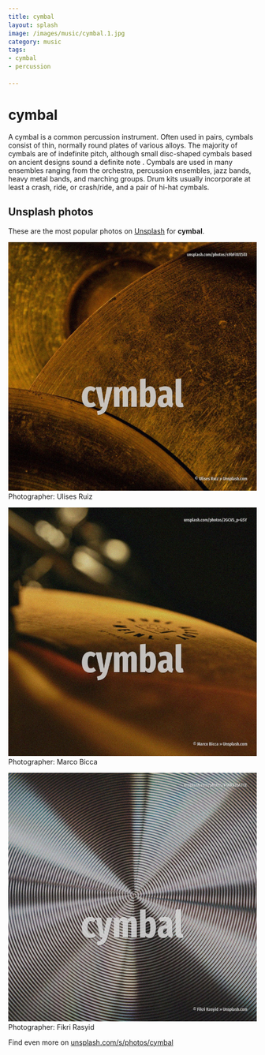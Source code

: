 ```yaml
---
title: cymbal
layout: splash
image: /images/music/cymbal.1.jpg
category: music
tags:
- cymbal
- percussion

---
```

# cymbal

A cymbal is a common percussion instrument.
Often used in pairs, cymbals consist of thin, normally round plates of various alloys.
The majority of cymbals are of indefinite pitch, although small disc-shaped cymbals based on 
ancient designs sound a definite note .
Cymbals are used in many ensembles ranging from the orchestra, percussion ensembles, jazz bands, 
heavy metal bands, and marching groups.
Drum kits usually incorporate at least a crash, ride, or crash/ride, and a pair of hi-hat cymbals.

 
## Unsplash photos
These are the most popular photos on [Unsplash](https://unsplash.com) for **cymbal**.
 
![cymbal](/images/music/cymbal.1.jpg)
Photographer:  Ulises Ruiz
 
![cymbal](/images/music/cymbal.2.jpg)
Photographer:  Marco Bicca
 
![cymbal](/images/music/cymbal.3.jpg)
Photographer:  Fikri Rasyid
 
Find even more on [unsplash.com/s/photos/cymbal](https://unsplash.com/s/photos/cymbal)
 
